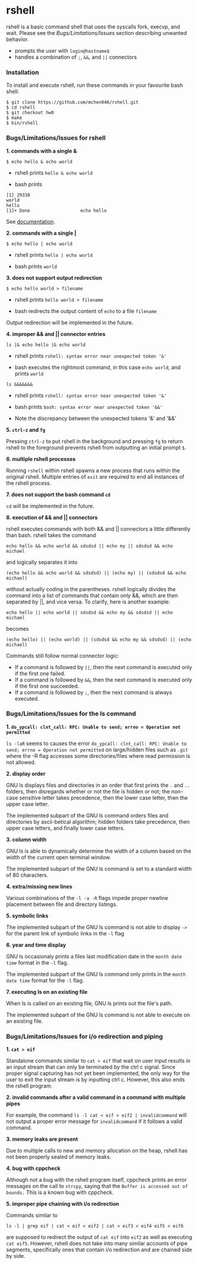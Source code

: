 # rshell
rshell is a basic command shell that uses the syscalls fork, execvp, and wait. Please see the *Bugs/Limitations/Issues* section describing unwanted behavior.
- prompts the user with `login@hostname$ ` 
- handles a combination of `;`, `&&`, and `||` connectors

### Installation
To install and execute rshell, run these commands in your favourite bash shell:
```
$ git clone https://github.com/mchen046/rshell.git
$ cd rshell
$ git checkout hw0
$ make
$ bin/rshell
```
### Bugs/Limitations/Issues for rshell
**1. commands with a single &**

`$ echo hello & echo world` 

- rshell prints `hello & echo world`

- bash prints 
```
[1] 29338
world
hello
[1]+ Done					echo hello
```
See [documentation](http://bashitout.com/2013/05/18/Ampersands-on-the-command-line.html).

**2. commands with a single |**

`$ echo hello | echo world`

- rshell prints `hello | echo world`

- bash prints `world`

**3. does not support output redirection**

`$ echo hello world > filename`
 
- rshell prints `hello world > filename`

- bash redirects the output content of `echo` to a file `filename`

Output redirection will be implemented in the future.

**4. improper && and || connector entries**

`ls |& echo hello |& echo world`

- rshell prints `rshell: syntax error near unexpected token '&'`

- bash executes the rightmost command, in this case `echo world`, and prints `world`

`ls &&&&&&&`

- rshell prints `rshell: syntax error near unexpected token '&'`

- bash prints `bash: syntax error near unexpected token '&&'`

- Note the discrepancy between the unexpected tokens '&' and '&&'

**5. `ctrl-z` and `fg`**

Pressing `ctrl-z` to put rshell in the background and pressing `fg` to return rshell to the foreground prevents rshell from outputting an initial prompt `$`.

**6. multiple rshell processes**

Running `rshell` within rshell spawns a new process that runs within the original rshell. Multiple entries of `exit` are required to end all instances of the rshell process.

**7. does not support the bash command `cd`**

`cd` will be implemented in the future.

**8. execution of && and || connectors**

rshell executes commands with both && and || connectors a little differently than bash. rshell takes the command

`echo hello && echo world && sdsdsd || echo my || sdsdsd && echo michael` 

and logically separates it into 

`(echo hello && echo world && sdsdsd) || (echo my) || (sdsdsd && echo michael)`

without actually coding in the parentheses. rshell logically divides the command into a list of commands that contain only &&, which are then separated by ||, and vice versa. To clarify, here is another example:

`echo hello || echo world || sdsdsd && echo my && sdsdsd || echo michael` 

becomes

`(echo hello) || (echo world) || (sdsdsd && echo my && sdsdsd) || (echo michael)`

Commands still follow normal connector logic:
- If a command is followed by `||`, then the next command is executed only if the first one failed.
- If a command is followed by `&&`, then the next command is executed only if the first one succeeded.
- If a command is followed by `;`, then the next command is always executed.

### Bugs/Limitations/Issues for the ls command

**1. `do_ypcall: clnt_call: RPC: Unable to send; errno = Operation not permitted`**

`ls -laR` seems to causes the error `do_ypcall: clnt_call: RPC: Unable to send; errno = Operation not permitted` on large/hidden files such as `.git` where the -R flag accesses some directories/files where read permission is not allowed.

**2. display order**

GNU ls displays files and directories in an order that first prints the `.` and `..` folders, then disregards whether or not the file is hidden or not; the non-case sensitive letter takes precedence, then the lower case letter, then the upper case letter.

The implemented subpart of the GNU ls command orders files and directories by ascii-betical algorithm; hidden folders take precedence, then upper case letters, and finally lower case letters.

**3. column width**

GNU ls is able to dynamically determine the width of a column based on the width of the current open terminal window.

The implemented subpart of the GNU ls command is set to a standard width of 80 characters.

**4. extra/missing new lines**

Various combinations of the `-l -a -R` flags impede proper newline placement between file and directory listings.

**5. symbolic links**

The implemented subpart of the GNU ls command is not able to display `->` for the parent link of symbolic links in the `-l` flag

**6. year and time display**

GNU ls occasionaly prints a files last modification date in the `month date time` format in the `-l` flag.

The implemented subpart of the GNU ls command only prints in the `month date time` format for the `-l` flag.  

**7. executing ls on an existing file**

When ls is called on an existing file, GNU ls prints out the file's path.

The implemented subpart of the GNU ls command is not able to execute on an existing file.

### Bugs/Limitations/Issues for i/o redirection and piping

**1. `cat > eif`**

Standalone commands similar to `cat > eif` that wait on user input results in an input stream that can only be terminated by the ctrl c signal. Since proper signal capturing has not yet been implemented, the only way for the user to exit the input stream is by inputting ctrl c. However, this also ends the rshell program.

**2. invalid commands after a valid command in a command with multiple pipes**

For example, the command `ls -l cat < eif > eif2 | invalidcommand` will not output a proper error message for `invalidcommand` if it follows a valid command.

**3. memory leaks are present**

Due to multiple calls to new and memory allocation on the heap, rshell has not been properly sealed of memory leaks.

**4. bug with cppcheck**

Although not a bug with the rshell program itself, cppcheck prints an error messages on the call to `strcpy`, saying that the `Buffer is accessed out of bounds.` This is a known bug with cppcheck.

**5. improper pipe chaining with i/o redirection**

Commands similar to

`ls -l | grep eif | cat < eif > eif2 | cat < eif3 < eif4 eif5 < eif6`

are supposed to redirect the output of `cat eif` into `eif2` as well as executing `cat eif5`. However, rshell does not take into many similar accounts of pipe segments, specifically ones that contain i/o redirection and are chained side by side.




